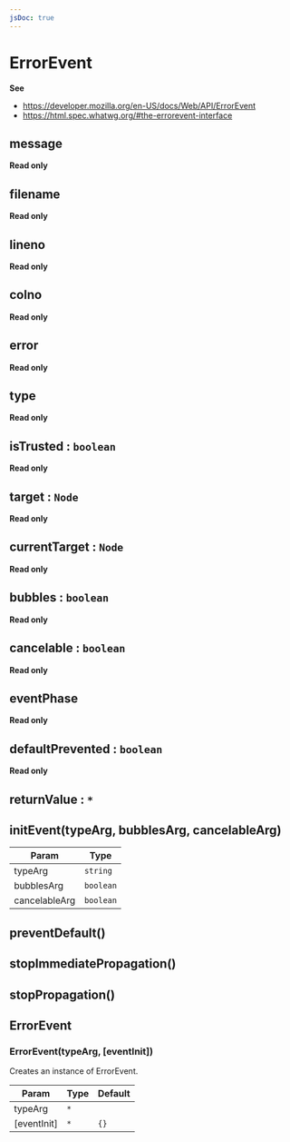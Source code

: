 ```yaml
---
jsDoc: true
---
```


<a name="errorevent" id="errorevent"></a>

# ErrorEvent
**See**

- https://developer.mozilla.org/en-US/docs/Web/API/ErrorEvent
- https://html.spec.whatwg.org/#the-errorevent-interface



<JsDocParameters/>

<a name="errorevent-message" id="errorevent-message"></a>

## message
**Read only**


<a name="errorevent-filename" id="errorevent-filename"></a>

## filename
**Read only**


<a name="errorevent-lineno" id="errorevent-lineno"></a>

## lineno
**Read only**


<a name="errorevent-colno" id="errorevent-colno"></a>

## colno
**Read only**


<a name="errorevent-error" id="errorevent-error"></a>

## error
**Read only**


<a name="event-type" id="event-type"></a>

## type
**Read only**


<a name="event-istrusted" id="event-istrusted"></a>

## isTrusted : `boolean`
**Read only**


<a name="event-target" id="event-target"></a>

## target : `Node`
**Read only**


<a name="event-currenttarget" id="event-currenttarget"></a>

## currentTarget : `Node`
**Read only**


<a name="event-bubbles" id="event-bubbles"></a>

## bubbles : `boolean`
**Read only**


<a name="event-cancelable" id="event-cancelable"></a>

## cancelable : `boolean`
**Read only**


<a name="event-eventphase" id="event-eventphase"></a>

## eventPhase
**Read only**


<a name="event-defaultprevented" id="event-defaultprevented"></a>

## defaultPrevented : `boolean`
**Read only**


<a name="event-returnvalue" id="event-returnvalue"></a>

## returnValue : `*`


<a name="event-initevent" id="event-initevent"></a>

## initEvent(typeArg, bubblesArg, cancelableArg)

| Param | Type |
| --- | --- |
| typeArg | `string` | 
| bubblesArg | `boolean` | 
| cancelableArg | `boolean` | 



<a name="event-preventdefault" id="event-preventdefault"></a>

## preventDefault()


<a name="event-stopimmediatepropagation" id="event-stopimmediatepropagation"></a>

## stopImmediatePropagation()


<a name="event-stoppropagation" id="event-stoppropagation"></a>

## stopPropagation()


<a name="errorevent-errorevent" id="errorevent-errorevent"></a>

## ErrorEvent


<a name="new-errorevent-errorevent-new" id="new-errorevent-errorevent-new"></a>

### ErrorEvent(typeArg, [eventInit])
Creates an instance of ErrorEvent.


| Param | Type | Default |
| --- | --- | --- |
| typeArg | `*` |  | 
| [eventInit] | `*` | `{}` | 


